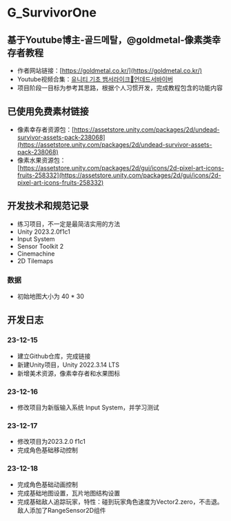 # G_SurvivorOne

## 基于Youtube博主-골드메탈，@goldmetal-像素类幸存者教程
- 作者网站链接：[https://goldmetal.co.kr/](https://goldmetal.co.kr/)
- Youtube视频合集：[유니티 기초 뱀서라이크🧟언데드서바이버](https://www.youtube.com/playlist?list=PLO-mt5Iu5TeZF8xMHqtT_DhAPKmjF6i3x)
- 项目阶段一目标为参考其思路，根据个人习惯开发，完成教程包含的功能内容

## 已使用免费素材链接

- 像素幸存者资源包：[https://assetstore.unity.com/packages/2d/undead-survivor-assets-pack-238068](https://assetstore.unity.com/packages/2d/undead-survivor-assets-pack-238068)
- 像素水果资源包：[https://assetstore.unity.com/packages/2d/gui/icons/2d-pixel-art-icons-fruits-258332](https://assetstore.unity.com/packages/2d/gui/icons/2d-pixel-art-icons-fruits-258332)
## 开发技术和规范记录

- 练习项目，不一定是最简洁实用的方法
- Unity 2023.2.0f1c1
- Input System
- Sensor Toolkit 2
- Cinemachine
- 2D Tilemaps

### 数据

- 初始地图大小为 40 * 30

## 开发日志

### 23-12-15

- 建立Github仓库，完成链接
- 新建Unity项目，Unity 2022.3.14 LTS
- 新增美术资源，像素幸存者和水果图标

### 23-12-16

- 修改项目为新版输入系统 Input System，并学习测试

### 23-12-17

- 修改项目为2023.2.0 f1c1
- 完成角色基础移动控制

### 23-12-18

- 完成角色基础动画控制
- 完成基础地图设置，瓦片地图结构设置
- 完成基础敌人追踪玩家，特性：碰到玩家角色速度为Vector2.zero，不击退。敌人添加了RangeSensor2D组件